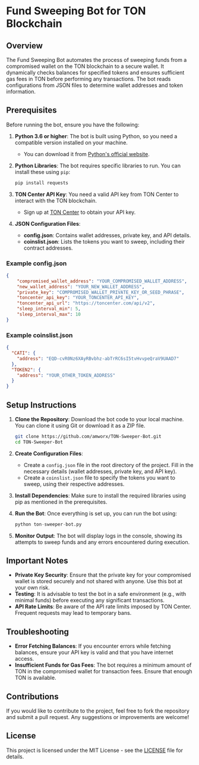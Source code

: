 
# Fund Sweeping Bot for TON Blockchain

## Overview

The Fund Sweeping Bot automates the process of sweeping funds from a compromised wallet on the TON blockchain to a secure wallet. It dynamically checks balances for specified tokens and ensures sufficient gas fees in TON before performing any transactions. The bot reads configurations from JSON files to determine wallet addresses and token information.

## Prerequisites

Before running the bot, ensure you have the following:

1.  **Python 3.6 or higher**: The bot is built using Python, so you need a compatible version installed on your machine.
    
    -   You can download it from [Python's official website](https://www.python.org/downloads/).
2.  **Python Libraries**: The bot requires specific libraries to run. You can install these using `pip`:
    ```python
    pip install requests
    ```
3.  **TON Center API Key**: You need a valid API key from TON Center to interact with the TON blockchain.
    
    -   Sign up at [TON Center](https://toncenter.com/) to obtain your API key.
4.  **JSON Configuration Files**:
    
    -   **config.json**: Contains wallet addresses, private key, and API details.
    -   **coinslist.json**: Lists the tokens you want to sweep, including their contract addresses.

### Example config.json
```json
{
    "compromised_wallet_address": "YOUR_COMPROMISED_WALLET_ADDRESS",
    "new_wallet_address": "YOUR_NEW_WALLET_ADDRESS",
    "private_key": "COMPROMISED_WALLET_PRIVATE_KEY_OR_SEED_PHRASE",
    "toncenter_api_key": "YOUR_TONCENTER_API_KEY",
    "toncenter_api_url": "https://toncenter.com/api/v2",
    "sleep_interval_min": 5,
    "sleep_interval_max": 10
}
```
### Example coinslist.json
```json
{
  "CATI": {
    "address": "EQD-cvR0Nz6XAyRBvbhz-abTrRC6sI5tvHvvpeQraV9UAAD7"
  },
  "TOKEN2": {
    "address": "YOUR_OTHER_TOKEN_ADDRESS"
  }
}
```
## Setup Instructions

1.  **Clone the Repository**: Download the bot code to your local machine. You can clone it using Git or download it as a ZIP file.
    ```bash    
    git clone https://github.com/amworx/TON-Sweeper-Bot.git
    cd TON-Sweeper-Bot
    ```
2.  **Create Configuration Files**:
    
    -   Create a `config.json` file in the root directory of the project. Fill in the necessary details (wallet addresses, private key, and API key).
    -   Create a `coinslist.json` file to specify the tokens you want to sweep, using their respective addresses.
3.  **Install Dependencies**: Make sure to install the required libraries using pip as mentioned in the prerequisites.
    
4.  **Run the Bot**: Once everything is set up, you can run the bot using:
    ```python    
    python ton-sweeper-bot.py
    ```
5.  **Monitor Output**: The bot will display logs in the console, showing its attempts to sweep funds and any errors encountered during execution.
    

## Important Notes

-   **Private Key Security**: Ensure that the private key for your compromised wallet is stored securely and not shared with anyone. Use this bot at your own risk.
-   **Testing**: It is advisable to test the bot in a safe environment (e.g., with minimal funds) before executing any significant transactions.
-   **API Rate Limits**: Be aware of the API rate limits imposed by TON Center. Frequent requests may lead to temporary bans.

## Troubleshooting

-   **Error Fetching Balances**: If you encounter errors while fetching balances, ensure your API key is valid and that you have internet access.
-   **Insufficient Funds for Gas Fees**: The bot requires a minimum amount of TON in the compromised wallet for transaction fees. Ensure that enough TON is available.

## Contributions

If you would like to contribute to the project, feel free to fork the repository and submit a pull request. Any suggestions or improvements are welcome!

## License

This project is licensed under the MIT License - see the [LICENSE](https://github.com/amworx/TON-Sweeper-Bot/blob/8175da217b70c2eed1320dad0b859c8a982fb6f1/LICENSE) file for details.
